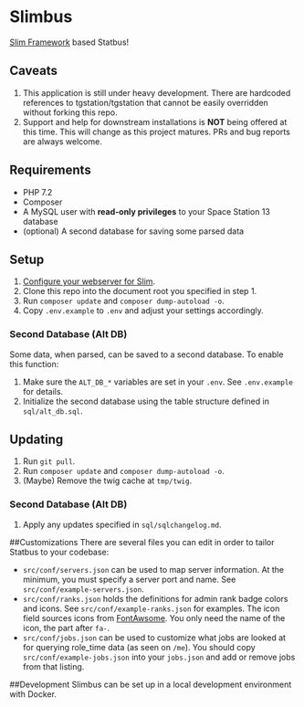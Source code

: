 # Slimbus  
[Slim Framework](https://www.slimframework.com/) based Statbus!

## Caveats
1. This application is still under heavy development. There are hardcoded references to tgstation/tgstation that cannot be easily overridden without forking this repo.
2. Support and help for downstream installations is **NOT** being offered at this time. This will change as this project matures. PRs and bug reports are  always welcome.

## Requirements
- PHP 7.2
- Composer
- A MySQL user with **read-only privileges** to your Space Station 13 database
- (optional) A second database for saving some parsed data

## Setup
1. [Configure your webserver for Slim](https://www.slimframework.com/docs/v3/start/web-servers.html). 
2. Clone this repo into the document root you specified in step 1.
3. Run  `composer update` and `composer dump-autoload -o`.
4. Copy `.env.example` to `.env` and adjust your settings accordingly.

### Second Database (Alt DB)
Some data, when parsed, can be saved to a second database. To enable this function: 

1. Make sure the `ALT_DB_*` variables are set in your `.env`. See `.env.example` for details.
2. Initialize the second database using the table structure defined in `sql/alt_db.sql`.

## Updating
1. Run `git pull`.
2. Run  `composer update` and `composer dump-autoload -o`.
3. (Maybe) Remove the twig cache at `tmp/twig`.

### Second Database (Alt DB)
1. Apply any updates specified in `sql/sqlchangelog.md`. 

##Customizations
There are several files you can edit in order to tailor Statbus to your codebase: 

- `src/conf/servers.json` can be used to map server information. At the minimum, you must specify a server port and name. See `src/conf/example-servers.json`.
- `src/conf/ranks.json` holds the definitions for admin rank badge colors and icons. See `src/conf/example-ranks.json` for examples. The icon field sources icons from [FontAwsome](https://fontawesome.com/icons?d=gallery&s=solid&m=free). You only need the name of the icon, the part after `fa-`. 
- `src/conf/jobs.json` can be used to customize what jobs are looked at for querying role_time data (as seen on `/me`). You should copy `src/conf/example-jobs.json` into your `jobs.json` and add or remove jobs from that listing.

##Development
Slimbus can be set up in a local development environment with Docker.


